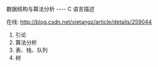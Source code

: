 数据结构与算法分析 ---- C 语言描述

> 
在线: http://blog.csdn.net/xietangz/article/details/259044

1. 引论
2. 算法分析
3. 表、栈、队列
4. 树